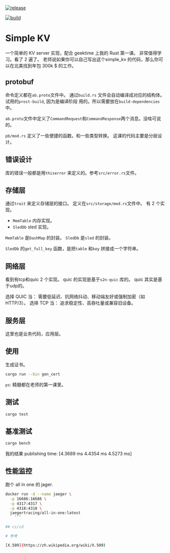 [![release](https://github.com/tyrchen/simple-kv/actions/workflows/release.yml/badge.svg)](https://github.com/tyrchen/simple-kv/actions/workflows/release.yml)

[![build](https://github.com/tyrchen/simple-kv/actions/workflows/build.yml/badge.svg?branch=master)](https://github.com/tyrchen/simple-kv/actions/workflows/build.yml)

# Simple KV

一个简单的 KV server 实现，配合 geektime 上我的 Rust 第一课。
非常值得学习。看了 2 遍了。
老师说如果你可以自己写出这个simple_kv 的代码，那么你可以在北美找到年包 300k $ 的工作。
## protobuf
命令定义都在`ab.proto`文件中。
通过`build.rs` 文件会自动编译成对应的结构体。 试用的`prost-build`, 因为是编译阶段 用的。所以需要放在`build-dependencies`中。

`ab.proto`文件中定义了`CommandRequest`和`CommandResponse`两个消息。没啥可说的。

`pb/mod.rs` 定义了一些便捷的函数。和一些类型转换。
这课的代码主要是分层设计。
## 错误设计
库的错误一般都是用`thiserror` 来定义的。参考`src/error.rs`文件。

## 存储层
通过`trait` 来定义存储层的接口。
定义在`src/storage/mod.rs`文件中。
有 2 个实现。
- `MemTable` 内存实现。
- `SledDb` sled 实现。

`MemTable` 是`DashMap` 的封装。
`SledDb` 是`sled` 的封装。

`SledDb` 的`get_full_key` 函数，是把`table` 和`key` 拼接成一个字符串。


## 网络层

看到有tcp和quic 2 个实现。
quic 的实现是基于`s2n-quic` 库的。
quic 其实是基于udp的。

选择 QUIC 当：
需要低延迟、抗网络抖动、移动端友好或强制加密（如 HTTP/3）。
​选择 TCP 当：
追求稳定性、高吞吐量或兼容旧设备。


## 服务层
这里也是业务代码，应用层。

## 使用
生成证书。
```bash
cargo run --bin gen_cert
```

`ps`: 精髓都在老师的第一课里。

## 测试

```bash
cargo test
```

## 基准测试

```bash
cargo bench
```

我的结果
publishing              time:   [4.3689 ms 4.4354 ms 4.5273 ms]

## 性能监控
跑个 all in one 的 jager.

```sh
docker run -d --name jaeger \
  -p 16686:16686 \
  -p 4317:4317 \
  -p 4318:4318 \
  jaegertracing/all-in-one:latest
	```

## ci/cd

# 参考

[X.509](https://zh.wikipedia.org/wiki/X.509)